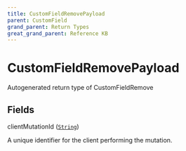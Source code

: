 ```yaml
---
title: CustomFieldRemovePayload
parent: CustomField
grand_parent: Return Types
great_grand_parent: Reference KB
---
```


# CustomFieldRemovePayload

Autogenerated return type of CustomFieldRemove

## Fields

<div class="field-entry ">
  <span id="client_mutation_id" class="field-name anchored">clientMutationId (<code><a href="/docs/reference_kb/scalar/string">String</a></code>)</span>

  <div class="description-wrapper">
   <p>A unique identifier for the client performing the mutation.</p>

  </div>
</div>

